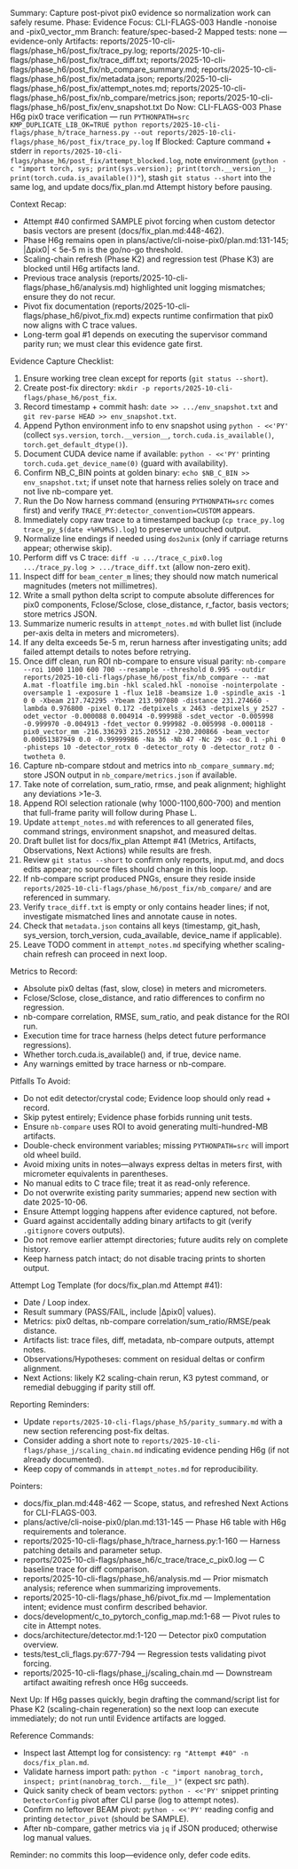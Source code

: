 Summary: Capture post-pivot pix0 evidence so normalization work can safely resume.
Phase: Evidence
Focus: CLI-FLAGS-003 Handle -nonoise and -pix0_vector_mm
Branch: feature/spec-based-2
Mapped tests: none — evidence-only
Artifacts: reports/2025-10-cli-flags/phase_h6/post_fix/trace_py.log; reports/2025-10-cli-flags/phase_h6/post_fix/trace_diff.txt; reports/2025-10-cli-flags/phase_h6/post_fix/nb_compare_summary.md; reports/2025-10-cli-flags/phase_h6/post_fix/metadata.json; reports/2025-10-cli-flags/phase_h6/post_fix/attempt_notes.md; reports/2025-10-cli-flags/phase_h6/post_fix/nb_compare/metrics.json; reports/2025-10-cli-flags/phase_h6/post_fix/env_snapshot.txt
Do Now: CLI-FLAGS-003 Phase H6g pix0 trace verification — run `PYTHONPATH=src KMP_DUPLICATE_LIB_OK=TRUE python reports/2025-10-cli-flags/phase_h/trace_harness.py --out reports/2025-10-cli-flags/phase_h6/post_fix/trace_py.log`
If Blocked: Capture command + stderr in `reports/2025-10-cli-flags/phase_h6/post_fix/attempt_blocked.log`, note environment (`python -c "import torch, sys; print(sys.version); print(torch.__version__); print(torch.cuda.is_available())"`), stash `git status --short` into the same log, and update docs/fix_plan.md Attempt history before pausing.

Context Recap:
- Attempt #40 confirmed SAMPLE pivot forcing when custom detector basis vectors are present (docs/fix_plan.md:448-462).
- Phase H6g remains open in plans/active/cli-noise-pix0/plan.md:131-145; |Δpix0| < 5e-5 m is the go/no-go threshold.
- Scaling-chain refresh (Phase K2) and regression test (Phase K3) are blocked until H6g artifacts land.
- Previous trace analysis (reports/2025-10-cli-flags/phase_h6/analysis.md) highlighted unit logging mismatches; ensure they do not recur.
- Pivot fix documentation (reports/2025-10-cli-flags/phase_h6/pivot_fix.md) expects runtime confirmation that pix0 now aligns with C trace values.
- Long-term goal #1 depends on executing the supervisor command parity run; we must clear this evidence gate first.

Evidence Capture Checklist:
1. Ensure working tree clean except for reports (`git status --short`).
2. Create post-fix directory: `mkdir -p reports/2025-10-cli-flags/phase_h6/post_fix`.
3. Record timestamp + commit hash: `date >> .../env_snapshot.txt` and `git rev-parse HEAD >> env_snapshot.txt`.
4. Append Python environment info to env snapshot using `python - <<'PY'` (collect `sys.version`, `torch.__version__`, `torch.cuda.is_available()`, `torch.get_default_dtype()`).
5. Document CUDA device name if available: `python - <<'PY'` printing `torch.cuda.get_device_name(0)` (guard with availability).
6. Confirm NB_C_BIN points at golden binary: `echo $NB_C_BIN >> env_snapshot.txt`; if unset note that harness relies solely on trace and not live nb-compare yet.
7. Run the Do Now harness command (ensuring `PYTHONPATH=src` comes first) and verify `TRACE_PY:detector_convention=CUSTOM` appears.
8. Immediately copy raw trace to a timestamped backup (`cp trace_py.log trace_py_$(date +%H%M%S).log`) to preserve untouched output.
9. Normalize line endings if needed using `dos2unix` (only if carriage returns appear; otherwise skip).
10. Perform diff vs C trace: `diff -u .../trace_c_pix0.log .../trace_py.log > .../trace_diff.txt` (allow non-zero exit).
11. Inspect diff for `beam_center_m` lines; they should now match numerical magnitudes (meters not millimetres).
12. Write a small python delta script to compute absolute differences for pix0 components, Fclose/Sclose, close_distance, r_factor, basis vectors; store metrics JSON.
13. Summarize numeric results in `attempt_notes.md` with bullet list (include per-axis delta in meters and micrometers).
14. If any delta exceeds 5e-5 m, rerun harness after investigating units; add failed attempt details to notes before retrying.
15. Once diff clean, run ROI nb-compare to ensure visual parity: `nb-compare --roi 1000 1100 600 700 --resample --threshold 0.995 --outdir reports/2025-10-cli-flags/phase_h6/post_fix/nb_compare -- -mat A.mat -floatfile img.bin -hkl scaled.hkl -nonoise -nointerpolate -oversample 1 -exposure 1 -flux 1e18 -beamsize 1.0 -spindle_axis -1 0 0 -Xbeam 217.742295 -Ybeam 213.907080 -distance 231.274660 -lambda 0.976800 -pixel 0.172 -detpixels_x 2463 -detpixels_y 2527 -odet_vector -0.000088 0.004914 -0.999988 -sdet_vector -0.005998 -0.999970 -0.004913 -fdet_vector 0.999982 -0.005998 -0.000118 -pix0_vector_mm -216.336293 215.205512 -230.200866 -beam_vector 0.00051387949 0.0 -0.99999986 -Na 36 -Nb 47 -Nc 29 -osc 0.1 -phi 0 -phisteps 10 -detector_rotx 0 -detector_roty 0 -detector_rotz 0 -twotheta 0`.
16. Capture nb-compare stdout and metrics into `nb_compare_summary.md`; store JSON output in `nb_compare/metrics.json` if available.
17. Take note of correlation, sum_ratio, rmse, and peak alignment; highlight any deviations >1e-3.
18. Append ROI selection rationale (why 1000-1100,600-700) and mention that full-frame parity will follow during Phase L.
19. Update `attempt_notes.md` with references to all generated files, command strings, environment snapshot, and measured deltas.
20. Draft bullet list for docs/fix_plan Attempt #41 (Metrics, Artifacts, Observations, Next Actions) while results are fresh.
21. Review `git status --short` to confirm only reports, input.md, and docs edits appear; no source files should change in this loop.
22. If nb-compare script produced PNGs, ensure they reside inside `reports/2025-10-cli-flags/phase_h6/post_fix/nb_compare/` and are referenced in summary.
23. Verify `trace_diff.txt` is empty or only contains header lines; if not, investigate mismatched lines and annotate cause in notes.
24. Check that `metadata.json` contains all keys (timestamp, git_hash, sys_version, torch_version, cuda_available, device_name if applicable).
25. Leave TODO comment in `attempt_notes.md` specifying whether scaling-chain refresh can proceed in next loop.

Metrics to Record:
- Absolute pix0 deltas (fast, slow, close) in meters and micrometers.
- Fclose/Sclose, close_distance, and ratio differences to confirm no regression.
- nb-compare correlation, RMSE, sum_ratio, and peak distance for the ROI run.
- Execution time for trace harness (helps detect future performance regressions).
- Whether torch.cuda.is_available() and, if true, device name.
- Any warnings emitted by trace harness or nb-compare.

Pitfalls To Avoid:
- Do not edit detector/crystal code; Evidence loop should only read + record.
- Skip pytest entirely; Evidence phase forbids running unit tests.
- Ensure `nb-compare` uses ROI to avoid generating multi-hundred-MB artifacts.
- Double-check environment variables; missing `PYTHONPATH=src` will import old wheel build.
- Avoid mixing units in notes—always express deltas in meters first, with micrometer equivalents in parentheses.
- No manual edits to C trace file; treat it as read-only reference.
- Do not overwrite existing parity summaries; append new section with date 2025-10-06.
- Ensure Attempt logging happens after evidence captured, not before.
- Guard against accidentally adding binary artifacts to git (verify `.gitignore` covers outputs).
- Do not remove earlier attempt directories; future audits rely on complete history.
- Keep harness patch intact; do not disable tracing prints to shorten output.

Attempt Log Template (for docs/fix_plan.md Attempt #41):
- Date / Loop index.
- Result summary (PASS/FAIL, include |Δpix0| values).
- Metrics: pix0 deltas, nb-compare correlation/sum_ratio/RMSE/peak distance.
- Artifacts list: trace files, diff, metadata, nb-compare outputs, attempt notes.
- Observations/Hypotheses: comment on residual deltas or confirm alignment.
- Next Actions: likely K2 scaling-chain rerun, K3 pytest command, or remedial debugging if parity still off.

Reporting Reminders:
- Update `reports/2025-10-cli-flags/phase_h5/parity_summary.md` with a new section referencing post-fix deltas.
- Consider adding a short note to `reports/2025-10-cli-flags/phase_j/scaling_chain.md` indicating evidence pending H6g (if not already documented).
- Keep copy of commands in `attempt_notes.md` for reproducibility.

Pointers:
- docs/fix_plan.md:448-462 — Scope, status, and refreshed Next Actions for CLI-FLAGS-003.
- plans/active/cli-noise-pix0/plan.md:131-145 — Phase H6 table with H6g requirements and tolerance.
- reports/2025-10-cli-flags/phase_h/trace_harness.py:1-160 — Harness patching details and parameter setup.
- reports/2025-10-cli-flags/phase_h6/c_trace/trace_c_pix0.log — C baseline trace for diff comparison.
- reports/2025-10-cli-flags/phase_h6/analysis.md — Prior mismatch analysis; reference when summarizing improvements.
- reports/2025-10-cli-flags/phase_h6/pivot_fix.md — Implementation intent; evidence must confirm described behavior.
- docs/development/c_to_pytorch_config_map.md:1-68 — Pivot rules to cite in Attempt notes.
- docs/architecture/detector.md:1-120 — Detector pix0 computation overview.
- tests/test_cli_flags.py:677-794 — Regression tests validating pivot forcing.
- reports/2025-10-cli-flags/phase_j/scaling_chain.md — Downstream artifact awaiting refresh once H6g succeeds.

Next Up: If H6g passes quickly, begin drafting the command/script list for Phase K2 (scaling-chain regeneration) so the next loop can execute immediately; do not run until Evidence artifacts are logged.

Reference Commands:
- Inspect last Attempt log for consistency: `rg "Attempt #40" -n docs/fix_plan.md`.
- Validate harness import path: `python -c "import nanobrag_torch, inspect; print(nanobrag_torch.__file__)"` (expect src path).
- Quick sanity check of beam vectors: `python - <<'PY'` snippet printing `DetectorConfig` pivot after CLI parse (log to attempt notes).
- Confirm no leftover BEAM pivot: `python - <<'PY'` reading config and printing `detector_pivot` (should be SAMPLE).
- After nb-compare, gather metrics via `jq` if JSON produced; otherwise log manual values.

Reminder: no commits this loop—evidence only, defer code edits.
